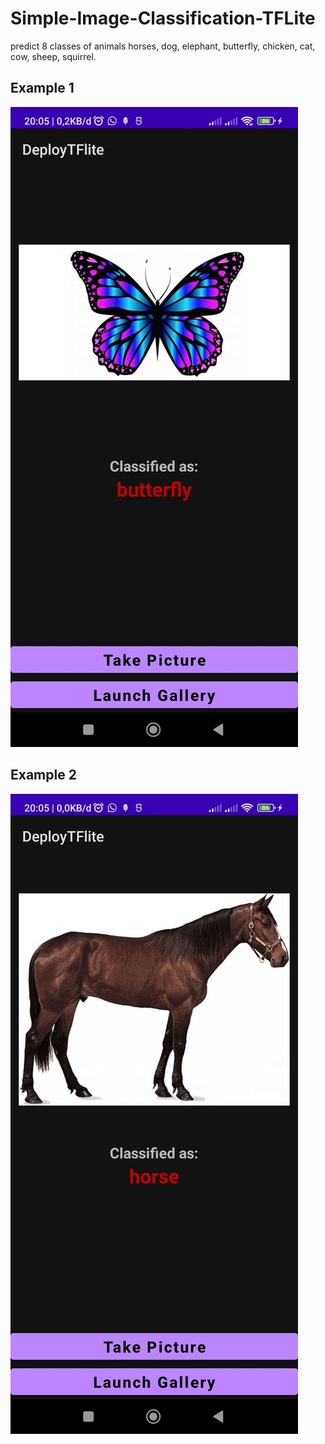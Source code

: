 # Simple-Image-Classification-TFLite
predict 8 classes of animals
horses, dog, elephant, butterfly, chicken, cat, cow, sheep, squirrel.

## Example 1

![tes](example.jpg)

## Example 2

![tes](example2.jpg)
